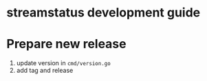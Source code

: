 streamstatus development guide
==============================

# Prepare new release

1. update version in `cmd/version.go`
2. add tag and release
